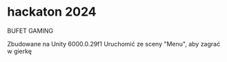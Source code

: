 # hackaton 2024
 
BUFET GAMING

Zbudowane na Unity 6000.0.29f1
Uruchomić ze sceny "Menu", aby zagrać w gierkę
